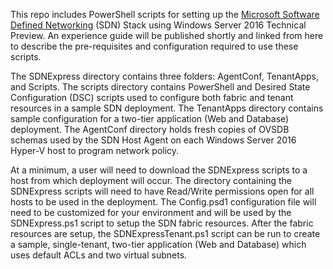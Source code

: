 This repo includes PowerShell scripts for setting up the [Microsoft Software Defined Networking](https://technet.microsoft.com/en-us/library/mt403307.aspx) (SDN) Stack using Windows Server 2016 Technical Preview. An experience guide will be published shortly and linked from here to describe the pre-requisites and configuration required to use these scripts.

The SDNExpress directory contains three folders: AgentConf, TenantApps, and Scripts. The scripts directory contains PowerShell and Desired State Configuration (DSC) scripts used to configure both fabric and tenant resources in a sample SDN deployment. The TenantApps directory contains sample configuration for a two-tier application (Web and Database) deployment. The AgentConf directory holds fresh copies of OVSDB schemas used by the SDN Host Agent on each Windows Server 2016 Hyper-V host to program network policy.

At a minimum, a user will need to download the SDNExpress scripts to a host from which deployment will occur. The directory containing the SDNExpress scripts will need to have Read/Write permissions open for all hosts to be used in the deployment. The Config.psd1 configuration file will need to be customized for your environment and will be used by the SDNExpress.ps1 script to setup the SDN fabric resources. After the fabric resources are setup, the SDNExpressTenant.ps1 script can be run to create a sample, single-tenant, two-tier application (Web and Database) which uses default ACLs and two virtual subnets. 
